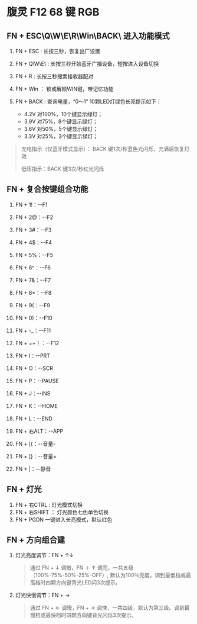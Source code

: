 # 腹灵 F12 68 键 RGB

## FN + ESC\Q\W\E\R\Win\BACK\ 进入功能模式

1. FN + ESC : 长按三秒，恢复出厂设置
2. FN + Q\W\E\ : 长按三秒开始蓝牙广播设备，短按进入设备切换
3. FN + R : 长按三秒搜索接收器配对
4. FN + Win ： 锁或解锁WIN键，带记忆功能
5. FN + BACK : 查询电量，“0～1” 10颗LED灯绿色长亮提示如下：

    - 4.2V 对100%，10个键显示绿灯；
    - 3.9V 对75%，8个键显示绿灯；
    - 3.6V 对50%，5个键显示绿灯；
    - 3.3V 对25%，3个键显示绿灯；

> 充电指示（仅蓝牙模式显示）： BACK 键1次/秒蓝色光闪烁，充满后恢复灯效
>
> 低压指示：BACK 键3次/秒红光闪烁

## FN + 复合按键组合功能

1. FN + 1!：--F1
2. FN + 2@：--F2
3. FN + 3#：--F3
4. FN + 4$：--F4
5. FN + 5%：--F5
6. FN + 6^：--F6
7. FN + 7&：--F7
8. FN + 8*：--F8
9. FN + 9(：--F9
10. FN + 0)：--F10
11. FN + -_：--F11
12. FN + =+！：--F12

13. FN + I：--PRT
14. FN + O：--SCR
15. FN + P：--PAUSE
16. FN + J：--INS
17. FN + K：--HOME
18. FN + L：--END
19. FN + 右ALT：--APP
20. FN + [{：--音量-
21. FN + ]}：--音量+
22. FN + \|：--静音

## FN + 灯光

1. FN + 右CTRL : 灯光模式切换
2. FN + 右SHIFT ： 灯光颜色七色单色切换
3. FN + PGDN 一键进入长亮模式，默认红色

## FN + 方向组合建

1. 灯光亮度调节：FN + ↑↓
    > 通过 FN + ↓ 调暗，FN ＋ ↑ 调亮，一共五级（100%-75%-50%-25%-OFF）,
    > 默认为100％亮度。调到最低档或最高档时四颗方向键背光LED闪3次提示。
2. 灯光快慢调节：FN + →
    > 通过 FN + ← 调慢，FN + → 调快，一共四级，默认为第三级。调到最慢档或最快档时四颗方向键背光闪烁3次提示。
